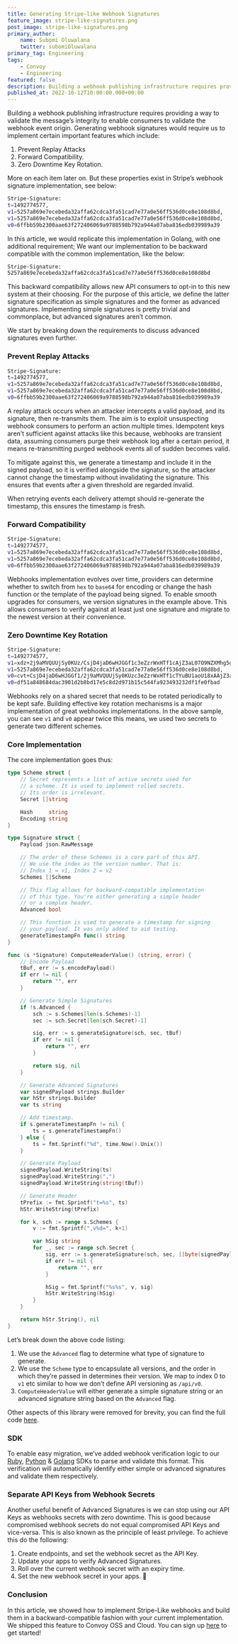 ```yaml
---
title: Generating Stripe-like Webhook Signatures
feature_image: stripe-like-signatures.png
post_image: stripe-like-signatures.png
primary_author:
    name: Subomi Oluwalana
    twitter: subomiOluwalana
primary_tag: Engineering
tags:
    - Convoy
    - Engineering
featured: false
description: Building a webhook publishing infrastructure requires providing a way to validate the message’s integrity to enable consumers to validate the webhook event origin. In this blog post, Subomi takes us through how Stripe-like signatures are generated.
published_at: 2022-10-12T10:00:00.000+00:00
---
```


Building a webhook publishing infrastructure requires providing a way to validate the message’s integrity to enable consumers to validate the webhook event origin. Generating webhook signatures would require us to implement certain important features which include:

1. Prevent Replay Attacks
2. Forward Compatibility.
3. Zero Downtime Key Rotation.

More on each item later on. But these properties exist in Stripe’s webhook signature implementation, see below:

```bash
Stripe-Signature:
t=1492774577,
v1=5257a869e7ecebeda32affa62cdca3fa51cad7e77a0e56ff536d0ce8e108d8bd,
v1=5257a869e7ecebeda32affa62cdca3fa51cad7e77a0e56ff536d0ce8e108d8bd,
v0=6ffbb59b2300aae63f272406069a9788598b792a944a07aba816edb039989a39
```

In this article, we would replicate this implementation in Golang, with one additional requirement; We want our implementation to be backward compatible with the common implementation, like the below:

```bash
Stripe-Signature: 
5257a869e7ecebeda32affa62cdca3fa51cad7e77a0e56ff536d0ce8e108d8bd
```

This backward compatibility allows new API consumers to opt-in to this new system at their choosing. For the purpose of this article, we define the latter signature specification as simple signatures and the former as advanced signatures. Implementing simple signatures is pretty trivial and commonplace, but advanced signatures aren’t common.

We start by breaking down the requirements to discuss advanced signatures even further.

### Prevent Replay Attacks

```bash
Stripe-Signature:
t=1492774577,
v1=5257a869e7ecebeda32affa62cdca3fa51cad7e77a0e56ff536d0ce8e108d8bd,
v1=5257a869e7ecebeda32affa62cdca3fa51cad7e77a0e56ff536d0ce8e108d8bd,
v0=6ffbb59b2300aae63f272406069a9788598b792a944a07aba816edb039989a39
```

A replay attack occurs when an attacker intercepts a valid payload, and its signature, then re-transmits them. The aim is to exploit unsuspecting webhook consumers to perform an action multiple times. Idempotent keys aren’t sufficient against attacks like this because, webhooks are transient data, assuming consumers purge their webhook log after a certain period, it means re-transmitting purged webhook events all of sudden becomes valid. 

To mitigate against this, we generate a timestamp and include it in the signed payload, so it is verified alongside the signature, so the attacker cannot change the timestamp without invalidating the signature. This ensures that events after a given threshold are regarded invalid. 

When retrying events each delivery attempt should re-generate the timestamp, this ensures the timestamp is fresh.

### Forward Compatibility

```bash
Stripe-Signature:
t=1492774577,
v1=5257a869e7ecebeda32affa62cdca3fa51cad7e77a0e56ff536d0ce8e108d8bd,
v1=5257a869e7ecebeda32affa62cdca3fa51cad7e77a0e56ff536d0ce8e108d8bd,
v0=6ffbb59b2300aae63f272406069a9788598b792a944a07aba816edb039989a39
```

Webhooks implementation evolves over time, providers can determine whether to switch from `hex` to `base64` for encoding or change the hash function or the template of the payload being signed. To enable smooth upgrades for consumers, we version signatures in the example above. This allows consumers to verify against at least just one signature and migrate to the newest version at their convenience.

### Zero Downtime Key Rotation

```bash
Stripe-Signature:
t=1492774577,
v1=xdz+2j9aMVQUUjSy0KUz/CsjD4jaD6wHJGGf1c3eZzrWxHTf1cAjZ3aL07O9NZXMhg5gajfi+TYuBU1aoU18xA==,
v1=5257a869e7ecebeda32affa62cdca3fa51cad7e77a0e56ff536d0ce8e108d8bd,
v0=cvt+CsjD4jaD6wHJGGf1/2j9aMVQUUjSy0KUzc3eZzrWxHTf1cTYuBU1aoU18xAAjZ3aL07O9+NZXMhg5gajfi==
v0=df51a848684dac3901d2b8bd17e5c8d2d971b15c544fa923493232df1fe0fbad
```

Webhooks rely on a shared secret that needs to be rotated periodically to be kept safe. Building effective key rotation mechanisms is a major implementation of great webhooks implementations. In the above sample, you can see `v1` and `v0` appear twice this means, we used two secrets to generate two different schemes.

### Core Implementation

The core implementation goes thus:

```go
type Scheme struct {
	// Secret represents a list of active secrets used for
	// a scheme. It is used to implement rolled secrets.
	// Its order is irrelevant.
	Secret []string

	Hash     string
	Encoding string
}

type Signature struct {
	Payload json.RawMessage

	// The order of these Schemes is a core part of this API.
	// We use the index as the version number. That is:
	// Index 1 = v1, Index 2 = v2
	Schemes []Scheme

	// This flag allows for backward-compatible implementation
	// of this type. You're either generating a simple header
	// or a complex header.
	Advanced bool

	// This function is used to generate a timestamp for signing
	// your payload. It was only added to aid testing.
	generateTimestampFn func() string
}

func (s *Signature) ComputeHeaderValue() (string, error) {
	// Encode Payload
	tBuf, err := s.encodePayload()
	if err != nil {
		return "", err
	}

	// Generate Simple Signatures
	if !s.Advanced {
		sch := s.Schemes[len(s.Schemes)-1]
		sec := sch.Secret[len(sch.Secret)-1]

		sig, err := s.generateSignature(sch, sec, tBuf)
		if err != nil {
			return "", err
		}

		return sig, nil
	}

	// Generate Advanced Signatures
	var signedPayload strings.Builder
	var hStr strings.Builder
	var ts string

	// Add timestamp.
	if s.generateTimestampFn != nil {
		ts = s.generateTimestampFn()
	} else {
		ts = fmt.Sprintf("%d", time.Now().Unix())
	}

	// Generate Payload
	signedPayload.WriteString(ts)
	signedPayload.WriteString(",")
	signedPayload.WriteString(string(tBuf))

	// Generate Header
	tPrefix := fmt.Sprintf("t=%s", ts)
	hStr.WriteString(tPrefix)

	for k, sch := range s.Schemes {
		v := fmt.Sprintf(",v%d=", k+1)

		var hSig string
		for _, sec := range sch.Secret {
			sig, err := s.generateSignature(sch, sec, []byte(signedPayload.String()))
			if err != nil {
				return "", err
			}

			hSig = fmt.Sprintf("%s%s", v, sig)
			hStr.WriteString(hSig)
		}
	}

	return hStr.String(), nil
}
```

Let’s break down the above code listing:

1. We use the `Advanced` flag to determine what type of signature to generate.
2. We use the `Scheme` type to encapsulate all versions, and the order in which they’re passed in determines their version. We map to index 0 to `v1` etc similar to how we don’t define API versioning as `/api/v0`.
3. `ComputeHeaderValue` will either generate a simple signature string or an advanced signature string based on the `Advanced` flag.

Other aspects of this library were removed for brevity, you can find the full code [here](https://github.com/frain-dev/convoy/blob/main/pkg/signature/signature.go).

### SDK

To enable easy migration, we’ve added webhook verification logic to our [Ruby](https://github.com/frain-dev/convoy.rb), [Python](https://github.com/frain-dev/convoy-python) & [Golang](https://github.com/frain-dev/convoy-go) SDKs to parse and validate this format. This verification will automatically identify either simple or advanced signatures and validate them respectively. 

### Separate API Keys from Webhook Secrets

Another useful benefit of Advanced Signatures is we can stop using our API Keys as webhooks secrets with zero downtime. This is good because compromised webhook secrets do not equal compromised API Keys and vice-versa. This is also known as the principle of least privilege. To achieve this do the following: 

1. Create endpoints, and set the webhook secret as the API Key.
2. Update your apps to verify Advanced Signatures.
3. Roll over the current webhook secret with an expiry time. 
4. Set the new webhook secret in your apps. 🎉

### Conclusion

In this article, we showed how to implement Stripe-Like webhooks and build them in a backward-compatible fashion with your current implementation. We shipped this feature to Convoy OSS and Cloud. You can sign up [here](https://dashboard.getconvoy.io) to get started!

